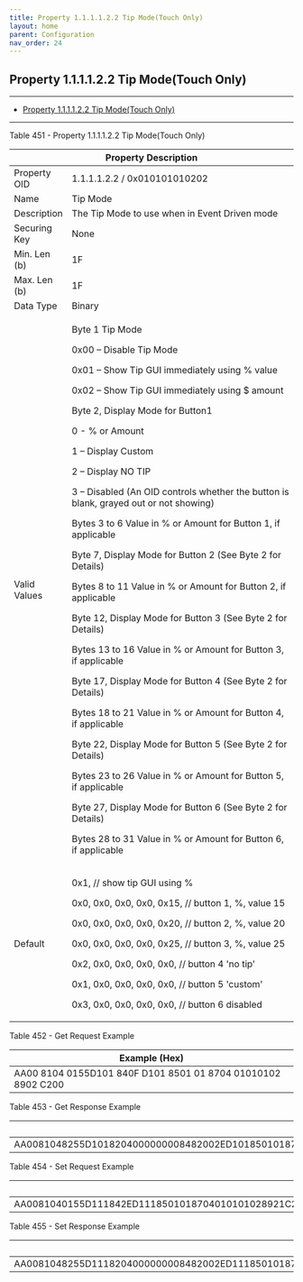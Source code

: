 ```yaml
---
title: Property 1.1.1.1.2.2 Tip Mode(Touch Only)
layout: home
parent: Configuration
nav_order: 24
---
```


## Property 1.1.1.1.2.2 Tip Mode(Touch Only)

---

- [Property 1.1.1.1.2.2 Tip Mode(Touch Only)](#property-111122-tip-modetouch-only)

---


Table 451 - Property 1.1.1.1.2.2 Tip Mode(Touch Only)

<table>
<colgroup>
<col style="width: 14%" />
<col style="width: 85%" />
</colgroup>
<thead>
<tr>
<th colspan="2">Property Description</th>
</tr>
</thead>
<tbody>
<tr>
<td>Property OID</td>
<td>1.1.1.1.2.2 / 0x010101010202</td>
</tr>
<tr>
<td>Name</td>
<td>Tip Mode</td>
</tr>
<tr>
<td>Description</td>
<td>The Tip Mode to use when in Event Driven mode</td>
</tr>
<tr>
<td>Securing Key</td>
<td>None</td>
</tr>
<tr>
<td>Min. Len (b)</td>
<td>1F</td>
</tr>
<tr>
<td>Max. Len (b)</td>
<td>1F</td>
</tr>
<tr>
<td>Data Type</td>
<td>Binary</td>
</tr>
<tr>
<td>Valid Values</td>
<td><p>Byte 1 Tip Mode</p>
<p>0x00 – Disable Tip Mode</p>
<p>0x01 – Show Tip GUI immediately using % value</p>
<p>0x02 – Show Tip GUI immediately using $ amount</p>
<p>Byte 2, Display Mode for Button1</p>
<p>0 - % or Amount</p>
<p>1 – Display Custom</p>
<p>2 – Display NO TIP</p>
<p>3 – Disabled (An OID controls whether the button is blank, grayed out
or not showing)</p>
<p>Bytes 3 to 6 Value in % or Amount for Button 1, if applicable</p>
<p>Byte 7, Display Mode for Button 2 (See Byte 2 for Details)</p>
<p>Bytes 8 to 11 Value in % or Amount for Button 2, if applicable</p>
<p>Byte 12, Display Mode for Button 3 (See Byte 2 for Details)</p>
<p>Bytes 13 to 16 Value in % or Amount for Button 3, if applicable</p>
<p>Byte 17, Display Mode for Button 4 (See Byte 2 for Details)</p>
<p>Bytes 18 to 21 Value in % or Amount for Button 4, if applicable</p>
<p>Byte 22, Display Mode for Button 5 (See Byte 2 for Details)</p>
<p>Bytes 23 to 26 Value in % or Amount for Button 5, if applicable</p>
<p>Byte 27, Display Mode for Button 6 (See Byte 2 for Details)</p>
<p>Bytes 28 to 31 Value in % or Amount for Button 6, if
applicable</p></td>
</tr>
<tr>
<td>Default</td>
<td><p>0x1, // show tip GUI using %</p>
<p>0x0, 0x0, 0x0, 0x0, 0x15, // button 1, %, value 15</p>
<p>0x0, 0x0, 0x0, 0x0, 0x20, // button 2, %, value 20</p>
<p>0x0, 0x0, 0x0, 0x0, 0x25, // button 3, %, value 25</p>
<p>0x2, 0x0, 0x0, 0x0, 0x0, // button 4 'no tip'</p>
<p>0x1, 0x0, 0x0, 0x0, 0x0, // button 5 'custom'</p>
<p>0x3, 0x0, 0x0, 0x0, 0x0, // button 6 disabled</p></td>
</tr>
</tbody>
</table>

Table 452 - Get Request Example

| Example (Hex)                                                |
|--------------------------------------------------------------|
| AA00 8104 0155D101 840F D101 8501 01 8704 01010102 8902 C200 |

Table 453 - Get Response Example

| Example (Hex) |
|----|
| AA0081048255D1018204000000008482002ED1018501018704010101028921C21F00000000001500000000200000000025020000000001000000000300000000 |

Table 454 - Set Request Example

| Example (Hex) |
|----|
| AA0081040155D111842ED1118501018704010101028921C21F00000000001500000000200000000025020000000001000000000300000000 |

Table 455 - Set Response Example

| Example (Hex) |
|----|
| AA0081048255D1118204000000008482002ED1118501018704010101028921C21F00000000001500000000200000000025020000000001000000000300000000 |

##